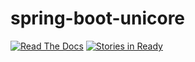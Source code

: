 # spring-boot-unicore

[![Read The Docs](http://spring-boot-unicore.readthedocs.org/?badge=latest)](http://spring-boot-unicore.readthedocs.org)
[![Stories in Ready](https://badge.waffle.io/unicore-life/spring-boot-unicore.svg?label=ready&title=Ready)](http://waffle.io/unicore-life/spring-boot-unicore)
 